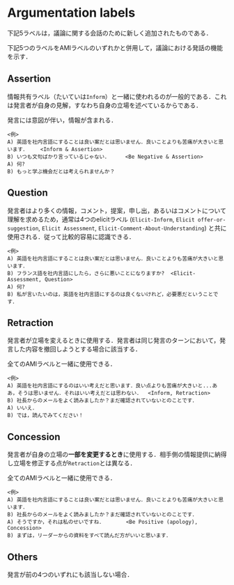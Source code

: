 
# Argumentation labels
下記5ラベルは，議論に関する会話のために新しく追加されたものである．

下記5つのラベルをAMIラベルのいずれかと併用して，議論における発話の機能を示す．

## Assertion
情報共有ラベル（たいていは`Inform`）と一緒に使われるのが一般的である．これは発言者が自身の見解，すなわち自身の立場を述べているからである．

発言には意図が伴い，情報が含まれる．

```
<例>
A) 英語を社内言語にすることは良い案だとは思いません．良いことよりも苦痛が大きいと思います．    <Inform & Assertion>
B) いつも文句ばかり言っているじゃない．     <Be Negative & Assertion>
A) 何?
B) もっと学ぶ機会だとは考えられませんか？
```

## Question
発言者はより多くの情報，コメント，提案，申し出，あるいはコメントについて理解を求めるため，通常は4つのelicitラベル (`Elicit-Inform`, `Elicit offer-or-suggestion`, `Elicit Assessment`, `Elicit-Comment-About-Understanding`) と共に使用される．従って比較的容易に認識できる．

```
<例>
A) 英語を社内言語にすることは良い案だとは思いません．良いことよりも苦痛が大きいと思います．
B) フランス語を社内言語にしたら，さらに悪いことになりますか?  <Elicit-Assessment, Question>
A) 何?
B) 私が言いたいのは，英語を社内言語にするのは良くないけれど，必要悪だということです．
```

## Retraction
発言者が立場を変えるときに使用する．発言者は同じ発言のターンにおいて，発言した内容を撤回しようとする場合に該当する．

全てのAMIラベルと一緒に使用できる．
```
<例>
A) 英語を社内言語にするのはいい考えだと思います．良い点よりも苦痛が大きいと...ああ，そうは思いません．それはいい考えだとは思わない．  <Inform, Retraction>
B) 社長からのメールをよく読みましたか？まだ確認されていないとのことです．
A) いいえ． 
B) では，読んでみてください！
```

## Concession
発言者が自身の立場の**一部を変更するとき**に使用する．相手側の情報提供に納得し立場を修正する点が`Retraction`とは異なる．

全てのAMIラベルと一緒に使用できる．

```
<例>
A) 英語を社内言語にすることは良い案だとは思いません．良いことよりも苦痛が大きいと思います．
B) 社長からのメールをよく読みましたか？まだ確認されていないとのことです．
A) そうですか，それは私のせいですね．       <Be Positive (apology), Concession>
B) まずは，リーダーからの資料をすべて読んだ方がいいと思います． 
```

## Others
発言が前の4つのいずれにも該当しない場合．
